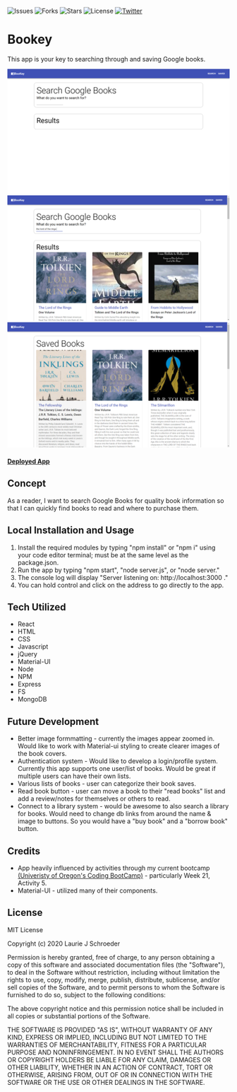 ![Issues](https://img.shields.io/github/issues/clauries/Bookey)  ![Forks](https://img.shields.io/github/forks/clauries/Bookey)  ![Stars](https://img.shields.io/github/stars/clauries/Bookey)  ![License](https://img.shields.io/github/license/clauries/Bookey)  [![Twitter](https://img.shields.io/twitter/url?style=social)](https://twitter.com/intent/tweet?text=Wow:&url=https%3A%2F%2Fgithub.com%2Fclauries%2FBookey)

# Bookey
This app is your key to searching through and saving Google books.

<img src="./readme-images/upon-landing.png" alt="Search page upon landing"/>

<img src="./readme-images/searched-books.png" alt="Search page after searching"/>

<img src="./readme-images/saved-books.png" alt="Saved books page"/>

#### [Deployed App](#)

## Concept
As a reader, I want to search Google Books for quality book information so that I can quickly find books to read and where to purchase them.

## Local Installation and Usage
1. Install the required modules by typing "npm install" or "npm i" using your code editor terminal; must be at the same level as the package.json.
2. Run the app by typing "npm start", "node server.js", or "node server."
3. The console log will display "Server listening on: http://localhost:3000 ."
4. You can hold control and click on the address to go directly to the app.

## Tech Utilized
* React
* HTML
* CSS
* Javascript
* jQuery
* Material-UI
* Node
* NPM
* Express
* FS
* MongoDB

## Future Development
* Better image formmatting - currently the images appear zoomed in. Would like to work with Material-ui styling to create clearer images of the book covers. 
* Authentication system - Would like to develop a login/profile system. Currently this app supports one user/list of books. Would be great if multiple users can have their own lists.
* Various lists of books - user can categorize their book saves. 
* Read book button - user can move a book to their "read books" list and add a review/notes for themselves or others to read. 
* Connect to a library system - would be awesome to also search a library for books. Would need to change db links from around the name & image to buttons. So you would have a "buy book" and a "borrow book" button.


## Credits
* App heavily influenced by activities through my current bootcamp [(Univeristy of Oregon's Coding BootCamp)](https://bootcamp.uoregon.edu/) - particularly Week 21, Activity 5. 
* Material-UI - utilized many of their components. 


## License

MIT License

Copyright (c) 2020 Laurie J Schroeder

Permission is hereby granted, free of charge, to any person obtaining a copy
of this software and associated documentation files (the "Software"), to deal
in the Software without restriction, including without limitation the rights
to use, copy, modify, merge, publish, distribute, sublicense, and/or sell
copies of the Software, and to permit persons to whom the Software is
furnished to do so, subject to the following conditions:

The above copyright notice and this permission notice shall be included in all
copies or substantial portions of the Software.

THE SOFTWARE IS PROVIDED "AS IS", WITHOUT WARRANTY OF ANY KIND, EXPRESS OR
IMPLIED, INCLUDING BUT NOT LIMITED TO THE WARRANTIES OF MERCHANTABILITY,
FITNESS FOR A PARTICULAR PURPOSE AND NONINFRINGEMENT. IN NO EVENT SHALL THE
AUTHORS OR COPYRIGHT HOLDERS BE LIABLE FOR ANY CLAIM, DAMAGES OR OTHER
LIABILITY, WHETHER IN AN ACTION OF CONTRACT, TORT OR OTHERWISE, ARISING FROM,
OUT OF OR IN CONNECTION WITH THE SOFTWARE OR THE USE OR OTHER DEALINGS IN THE
SOFTWARE.
